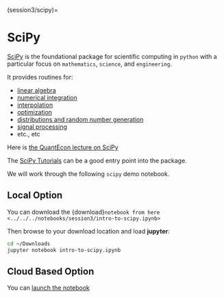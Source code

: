 (session3/scipy)=
# SciPy

[SciPy](https://www.scipy.org) is the foundational package for scientific computing in `python`
with a particular focus on `mathematics`, `science`, and `engineering`.

It provides routines for:

* [linear algebra](http://docs.scipy.org/doc/scipy/reference/linalg.html)
* [numerical integration](http://docs.scipy.org/doc/scipy/reference/integrate.html)
* [interpolation](http://docs.scipy.org/doc/scipy/reference/interpolate.html)
* [optimization](http://docs.scipy.org/doc/scipy/reference/optimize.html)
* [distributions and random number generation](http://docs.scipy.org/doc/scipy/reference/stats.html)
* [signal processing](http://docs.scipy.org/doc/scipy/reference/signal.html)
* etc., etc

Here is [the QuantEcon lecture on SciPy](https://python-programming.quantecon.org/scipy.html)

The [SciPy Tutorials](https://docs.scipy.org/doc/scipy/reference/tutorial/index.html) can be a good
entry point into the package.

We will work through the following `scipy` demo notebook.

## Local Option

You can download the {download}`notebook from here <../../../notebooks/session3/intro-to-scipy.ipynb>`

Then browse to your download location and load **jupyter**:

```bash
cd ~/Downloads
jupyter notebook intro-to-scipy.ipynb
```

## Cloud Based Option

You can [launch the notebook](https://mybinder.org/v2/gh/QuantEcon/2021-workshop-rsit/main?filepath=notebooks%2Fsession1%2Fintro-to-scipy.ipynb)